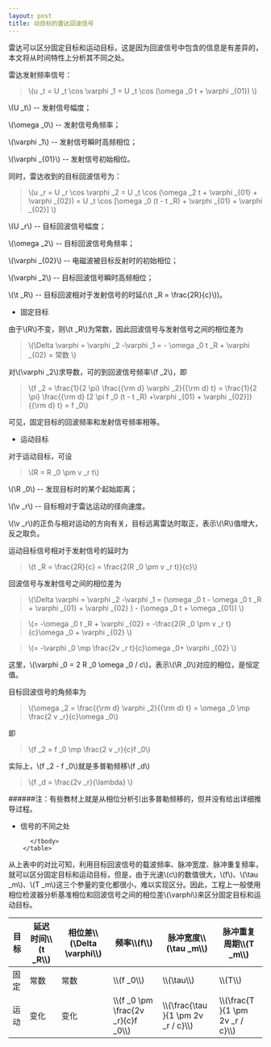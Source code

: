 ```yaml
---
layout: post
title: 动目标的雷达回波信号
---
```


雷达可以区分固定目标和运动目标，这是因为回波信号中包含的信息是有差异的，本文将从时间特性上分析其不同之处。

雷达发射频率信号：

>\\(u _t = U _t \cos \varphi _1 = U _t \cos (\omega _0 t + \varphi _{01}) \\)

\\(U _t\\) -- 发射信号幅度；

\\(\omega _0\\) -- 发射信号角频率；

\\(\varphi _1\\) -- 发射信号瞬时高频相位；

\\(\varphi _{01}\\) -- 发射信号初始相位。

同时，雷达收到的目标回波信号为：

>\\(u _r = U _r \cos \varphi _2 = U _t \cos (\omega _2 t + \varphi _{01} + \varphi _{02}) = U _t \cos [\omega _0 (t - t _R) + \varphi _{01} + \varphi _{02}] \\)

\\(U _r\\) -- 目标回波信号幅度；

\\(\omega _2\\) -- 目标回波信号角频率；

\\(\varphi _{02}\\) -- 电磁波被目标反射时的初始相位；

\\(\varphi _2\\) -- 目标回波信号瞬时高频相位；

\\(\t _R\\) -- 目标回波相对于发射信号的时延(\\(t _R = \frac{2R}{c}\\))。

+ 固定目标

由于\\(R\\)不变，则\\(t _R\\)为常数，因此回波信号与发射信号之间的相位差为

>\\(\Delta \varphi = \varphi _2 -\varphi _1 = - \omega _0 t _R + \varphi _{02} = 常数 \\)

对\\(\varphi _2\\)求导数，可的到回波信号频率\\(f _2\\)，即

>\\(f _2 = \frac{1}{2 \pi} \frac{{\rm d} \varphi _2}{{\rm d} t} = \frac{1}{2 \pi} \frac{{\rm d} [2 \pi f _0 (t - t _R) +\varphi _{01} + \varphi _{02}]}{{\rm d} t} = f _0\\)

可见，固定目标的回波频率和发射信号频率相等。

+ 运动目标

对于运动目标，可设

>\\(R = R _0 \pm v _r t\\)

\\(\R _0\\) -- 发现目标时的某个起始距离；

\\(\v _r\\) -- 目标相对于雷达运动的径向速度。

\\(\v _r\\)的正负与相对运动的方向有关，目标远离雷达时取正，表示\\(\R\\)值增大，反之取负。

运动目标信号相对于发射信号的延时为

>\\(t _R = \frac{2R}{c} = \frac{2(R _0 \pm v _r t)}{c}\\)

回波信号与发射信号之间的相位差为

>\\(\Delta \varphi = \varphi _2 -\varphi _1 = (\omega _0 t - \omega _0 t _R + \varphi _{01} + \varphi _{02} ) - (\omega _0 t + \omega _{01}) \\)

>\\(= -\omega _0 t _R + \varphi _{02} = -\frac{2(R _0 \pm v _r t}{c}\omega _0 + \varphi _{02} \\)

>\\(= -\varphi _0  \mp \frac{2v _r t}{c}\omega _0+ \varphi _{02} \\)

这里，\\(\varphi _0 = 2 R _0 \omega _0 / c\\)，表示\\(\R _0\\)对应的相位，是恒定值。

目标回波信号的角频率为

>\\(\omega _2 = \frac{{\rm d} \varphi _2}{{\rm d} t} = \omega _0 \mp \frac{2 v _r}{c}\omega _0\\)

即

>\\(f _2 = f _0 \mp \frac{2 v _r}{c}f _0\\)

实际上，\\(f _2 - f _0\\)就是多普勒频移\\(f _d\\)

>\\(f _d = \frac{2v _r}{\lambda} \\)

######注：有些教材上就是从相位分析引出多普勒频移的，但并没有给出详细推导过程。

+ 信号的不同之处

<table>
          <thead>
            <tr><th>目标</th><th>延迟时间\\(t _R\\)</th><th>相位差\\(\Delta \varphi\\)</th><th>频率\\(f\\)</th><th>脉冲宽度\\(\tau _m\\)</th><th>脉冲重复周期\\(T _m\\)</th></tr>
          </thead>
          <tbody>
            <tr><td>固定</td><td>常数</td><td>常数</td><td>\\(f _0\\)</td><td>\\(\tau\\)</td><td>\\(T\\)</td></tr>
            <tr><td>运动</td><td>变化</td><td>变化</td><td>\\(f _0 \pm \frac{2v _r}{c}f _0\\)</td><td>\\(\frac{\tau }{1 \pm 2v _r / c}\\)</td><td>\\(\frac{T }{1 \pm 2v _r / c}\\)</td></tr>

          </tbody>
        </table>

从上表中的对比可知，利用目标回波信号的载波频率、脉冲宽度、脉冲重复频率，就可以区分固定目标和运动目标，但是，由于光速\\(c\\)的数值很大，\\(f\\)、\\(\tau _m\\)、\\(T _m\\)这三个参量的变化都很小，难以实现区分。因此，工程上一般使用相位检波器分析基准相位和回波信号之间的相位差\\(\varphi\\)来区分固定目标和运动目标。
